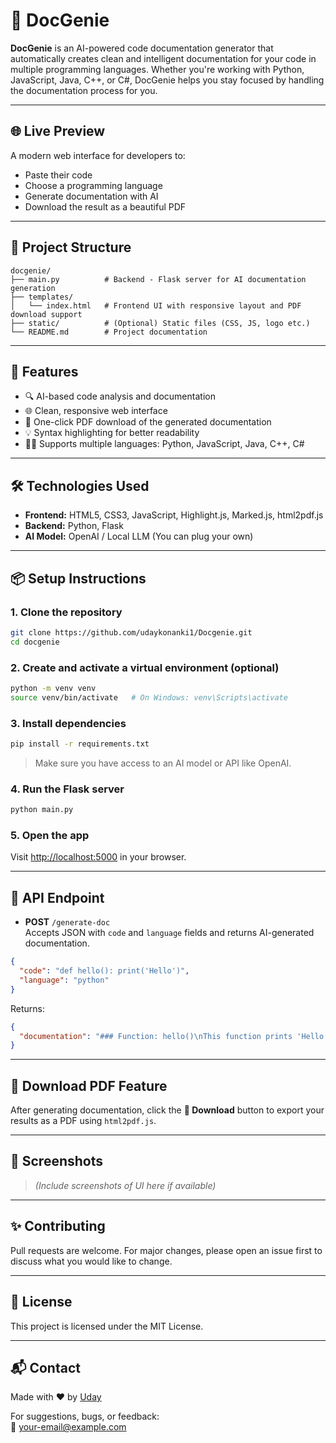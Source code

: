 # 🧠 DocGenie

**DocGenie** is an AI-powered code documentation generator that automatically creates clean and intelligent documentation for your code in multiple programming languages. Whether you're working with Python, JavaScript, Java, C++, or C#, DocGenie helps you stay focused by handling the documentation process for you.

---

## 🌐 Live Preview

A modern web interface for developers to:

- Paste their code
- Choose a programming language
- Generate documentation with AI
- Download the result as a beautiful PDF

---

## 📁 Project Structure

```
docgenie/
├── main.py          # Backend - Flask server for AI documentation generation
├── templates/
│   └── index.html   # Frontend UI with responsive layout and PDF download support
├── static/          # (Optional) Static files (CSS, JS, logo etc.)
└── README.md        # Project documentation
```

---

## 🚀 Features

- 🔍 AI-based code analysis and documentation
- 🌐 Clean, responsive web interface
- 📅 One-click PDF download of the generated documentation
- 💡 Syntax highlighting for better readability
- 🧑‍💻 Supports multiple languages: Python, JavaScript, Java, C++, C#

---

## 🛠️ Technologies Used

- **Frontend:** HTML5, CSS3, JavaScript, Highlight.js, Marked.js, html2pdf.js
- **Backend:** Python, Flask
- **AI Model:** OpenAI / Local LLM (You can plug your own)

---

## 📦 Setup Instructions

### 1. Clone the repository

```bash
git clone https://github.com/udaykonanki1/Docgenie.git
cd docgenie
```

### 2. Create and activate a virtual environment (optional)

```bash
python -m venv venv
source venv/bin/activate   # On Windows: venv\Scripts\activate
```

### 3. Install dependencies

```bash
pip install -r requirements.txt
```

> Make sure you have access to an AI model or API like OpenAI.

### 4. Run the Flask server

```bash
python main.py
```

### 5. Open the app

Visit [http://localhost:5000](http://localhost:5000) in your browser.

---

## 📄 API Endpoint

- **POST** `/generate-doc`\
  Accepts JSON with `code` and `language` fields and returns AI-generated documentation.

```json
{
  "code": "def hello(): print('Hello')",
  "language": "python"
}
```

Returns:

```json
{
  "documentation": "### Function: hello()\nThis function prints 'Hello' to the console..."
}
```

---

## 📅 Download PDF Feature

After generating documentation, click the **📅 Download** button to export your results as a PDF using `html2pdf.js`.

---

## 📸 Screenshots

> *(Include screenshots of UI here if available)*

---

## ✨ Contributing

Pull requests are welcome. For major changes, please open an issue first to discuss what you would like to change.

---

## 📜 License

This project is licensed under the MIT License.

---

## 📬 Contact

Made with ❤️ by [Uday](https://github.com/udaykonanki1/)

For suggestions, bugs, or feedback:\
📧 [your-email@example.com](mailto\:udaykumar.konanki@gmail.com)

